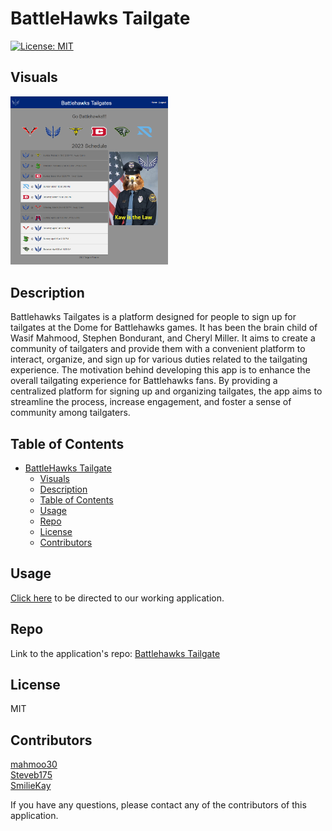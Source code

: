 # BattleHawks Tailgate

[![License: MIT](https://img.shields.io/badge/License-MIT-yellow.svg)](https://opensource.org/licenses/MIT)

## Visuals
<img src="./public/imagesReadMe/apppic.PNG" alt="Homepage" width="50%" />

## Description

Battlehawks Tailgates is a platform designed for people to sign up for tailgates at the Dome for Battlehawks games. It has been the brain child of Wasif Mahmood, Stephen Bondurant, and Cheryl Miller.  It aims to create a community of tailgaters and provide them with a convenient platform to interact, organize, and sign up for various duties related to the tailgating experience.
The motivation behind developing this app is to enhance the overall tailgating experience for Battlehawks fans. By providing a centralized platform for signing up and organizing tailgates, the app aims to streamline the process, increase engagement, and foster a sense of community among tailgaters.

## Table of Contents
- [BattleHawks Tailgate](#battlehawks-tailgate)
  - [Visuals](#visuals)
  - [Description](#description)
  - [Table of Contents](#table-of-contents)
  - [Usage](#usage)
  - [Repo](#repo)
  - [License](#license)
  - [Contributors](#contributors)



## Usage

 [Click here](https://infinite-savannah-06208.herokuapp.com/) to be directed to our working application.

## Repo

Link to the application's repo: [Battlehawks Tailgate](https://github.com/mahmoo30/BattleHawksTailgate)


## License
MIT
## Contributors

[mahmoo30](https://github.com/mahmoo30)  
[Steveb175](https://github.com/Steveb175)  
[SmilieKay](https://github.com/SmilieKay)  

If you have any questions, please contact any of the contributors of this application.
